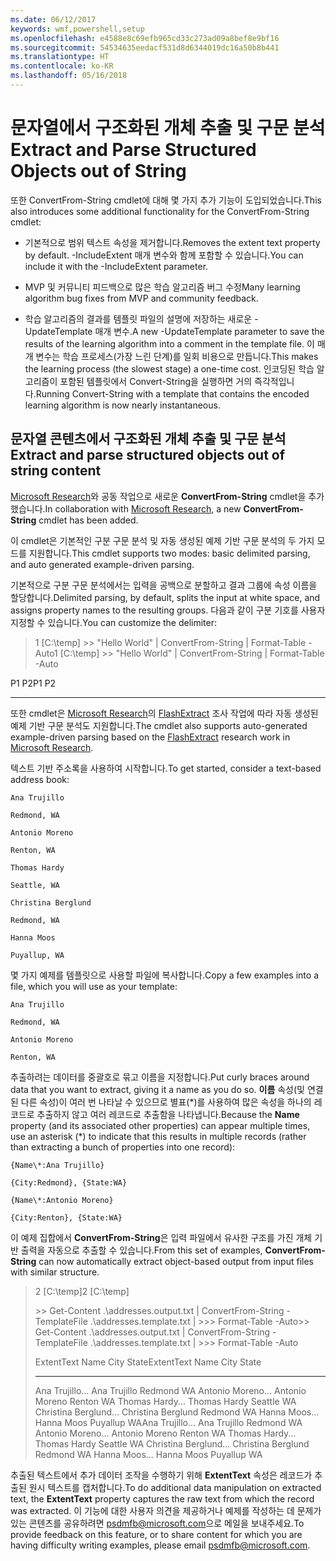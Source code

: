 ```yaml
---
ms.date: 06/12/2017
keywords: wmf,powershell,setup
ms.openlocfilehash: e4588e8c69efb965cd33c273ad09a8bef8e9bf16
ms.sourcegitcommit: 54534635eedacf531d8d6344019dc16a50b8b441
ms.translationtype: HT
ms.contentlocale: ko-KR
ms.lasthandoff: 05/16/2018
---
```

# <a name="extract-and-parse-structured-objects-out-of-string"></a><span data-ttu-id="6786f-102">문자열에서 구조화된 개체 추출 및 구문 분석</span><span class="sxs-lookup"><span data-stu-id="6786f-102">Extract and Parse Structured Objects out of String</span></span>
<span data-ttu-id="6786f-103">또한 ConvertFrom-String cmdlet에 대해 몇 가지 추가 기능이 도입되었습니다.</span><span class="sxs-lookup"><span data-stu-id="6786f-103">This also introduces some additional functionality for the ConvertFrom-String cmdlet:</span></span>

-   <span data-ttu-id="6786f-104">기본적으로 범위 텍스트 속성을 제거합니다.</span><span class="sxs-lookup"><span data-stu-id="6786f-104">Removes the extent text property by default.</span></span> <span data-ttu-id="6786f-105">-IncludeExtent 매개 변수와 함께 포함할 수 있습니다.</span><span class="sxs-lookup"><span data-stu-id="6786f-105">You can include it with the -IncludeExtent parameter.</span></span>

-   <span data-ttu-id="6786f-106">MVP 및 커뮤니티 피드백으로 많은 학습 알고리즘 버그 수정</span><span class="sxs-lookup"><span data-stu-id="6786f-106">Many learning algorithm bug fixes from MVP and community feedback.</span></span>

-   <span data-ttu-id="6786f-107">학습 알고리즘의 결과를 템플릿 파일의 설명에 저장하는 새로운 -UpdateTemplate 매개 변수.</span><span class="sxs-lookup"><span data-stu-id="6786f-107">A new -UpdateTemplate parameter to save the results of the learning algorithm into a comment in the template file.</span></span> <span data-ttu-id="6786f-108">이 매개 변수는 학습 프로세스(가장 느린 단계)를 일회 비용으로 만듭니다.</span><span class="sxs-lookup"><span data-stu-id="6786f-108">This makes the learning process (the slowest stage) a one-time cost.</span></span> <span data-ttu-id="6786f-109">인코딩된 학습 알고리즘이 포함된 템플릿에서 Convert-String을 실행하면 거의 즉각적입니다.</span><span class="sxs-lookup"><span data-stu-id="6786f-109">Running Convert-String with a template that contains the encoded learning algorithm is now nearly instantaneous.</span></span>


<a name="extract-and-parse-structured-objects-out-of-string-content"></a><span data-ttu-id="6786f-110">문자열 콘텐츠에서 구조화된 개체 추출 및 구문 분석</span><span class="sxs-lookup"><span data-stu-id="6786f-110">Extract and parse structured objects out of string content</span></span>
----------------------------------------------------------

<span data-ttu-id="6786f-111">[Microsoft Research](http://research.microsoft.com/)와 공동 작업으로 새로운 **ConvertFrom-String** cmdlet을 추가했습니다.</span><span class="sxs-lookup"><span data-stu-id="6786f-111">In collaboration with [Microsoft Research](http://research.microsoft.com/), a new **ConvertFrom-String** cmdlet has been added.</span></span>

<span data-ttu-id="6786f-112">이 cmdlet은 기본적인 구분 구문 분석 및 자동 생성된 예제 기반 구문 분석의 두 가지 모드를 지원합니다.</span><span class="sxs-lookup"><span data-stu-id="6786f-112">This cmdlet supports two modes: basic delimited parsing, and auto generated example-driven parsing.</span></span>

<span data-ttu-id="6786f-113">기본적으로 구분 구문 분석에서는 입력을 공백으로 분할하고 결과 그룹에 속성 이름을 할당합니다.</span><span class="sxs-lookup"><span data-stu-id="6786f-113">Delimited parsing, by default, splits the input at white space, and assigns property names to the resulting groups.</span></span> <span data-ttu-id="6786f-114">다음과 같이 구분 기호를 사용자 지정할 수 있습니다.</span><span class="sxs-lookup"><span data-stu-id="6786f-114">You can customize the delimiter:</span></span>

> <span data-ttu-id="6786f-115">1 \[C:\\temp\] &gt;&gt; "Hello World" | ConvertFrom-String | Format-Table -Auto</span><span class="sxs-lookup"><span data-stu-id="6786f-115">1 \[C:\\temp\] &gt;&gt; "Hello World" | ConvertFrom-String | Format-Table -Auto</span></span>

<span data-ttu-id="6786f-116">P1    P2</span><span class="sxs-lookup"><span data-stu-id="6786f-116">P1    P2</span></span>
--    --

<span data-ttu-id="6786f-117">또한 cmdlet은 [Microsoft Research](http://research.microsoft.com)의 [FlashExtract](http://research.microsoft.com/en-us/um/people/sumitg/flashextract.html) 조사 작업에 따라 자동 생성된 예제 기반 구문 분석도 지원합니다.</span><span class="sxs-lookup"><span data-stu-id="6786f-117">The cmdlet also supports auto-generated example-driven parsing based on the [FlashExtract](http://research.microsoft.com/en-us/um/people/sumitg/flashextract.html) research work in [Microsoft Research](http://research.microsoft.com).</span></span>

<span data-ttu-id="6786f-118">텍스트 기반 주소록을 사용하여 시작합니다.</span><span class="sxs-lookup"><span data-stu-id="6786f-118">To get started, consider a text-based address book:</span></span>

    Ana Trujillo

    Redmond, WA

    Antonio Moreno

    Renton, WA

    Thomas Hardy

    Seattle, WA

    Christina Berglund

    Redmond, WA

    Hanna Moos

    Puyallup, WA

<span data-ttu-id="6786f-119">몇 가지 예제를 템플릿으로 사용할 파일에 복사합니다.</span><span class="sxs-lookup"><span data-stu-id="6786f-119">Copy a few examples into a file, which you will use as your template:</span></span>

    Ana Trujillo

    Redmond, WA

    Antonio Moreno

    Renton, WA



<span data-ttu-id="6786f-120">추출하려는 데이터를 중괄호로 묶고 이름을 지정합니다.</span><span class="sxs-lookup"><span data-stu-id="6786f-120">Put curly braces around data that you want to extract, giving it a name as you do so.</span></span> <span data-ttu-id="6786f-121">**이름** 속성(및 연결된 다른 속성)이 여러 번 나타날 수 있으므로 별표(\*)를 사용하여 많은 속성을 하나의 레코드로 추출하지 않고 여러 레코드로 추출함을 나타냅니다.</span><span class="sxs-lookup"><span data-stu-id="6786f-121">Because the **Name** property (and its associated other properties) can appear multiple times, use an asterisk (\*) to indicate that this results in multiple records (rather than extracting a bunch of properties into one record):</span></span>

    {Name\*:Ana Trujillo}

    {City:Redmond}, {State:WA}

    {Name\*:Antonio Moreno}

    {City:Renton}, {State:WA}

<span data-ttu-id="6786f-122">이 예제 집합에서 **ConvertFrom-String**은 입력 파일에서 유사한 구조를 가진 개체 기반 출력을 자동으로 추출할 수 있습니다.</span><span class="sxs-lookup"><span data-stu-id="6786f-122">From this set of examples, **ConvertFrom-String** can now automatically extract object-based output from input files with similar structure.</span></span>

> <span data-ttu-id="6786f-123">2 \[C:\\temp\]</span><span class="sxs-lookup"><span data-stu-id="6786f-123">2 \[C:\\temp\]</span></span>
>
> <span data-ttu-id="6786f-124">&gt;&gt; Get-Content .\\addresses.output.txt | ConvertFrom-String -TemplateFile .\\addresses.template.txt | &gt;&gt;&gt; Format-Table -Auto</span><span class="sxs-lookup"><span data-stu-id="6786f-124">&gt;&gt; Get-Content .\\addresses.output.txt | ConvertFrom-String -TemplateFile .\\addresses.template.txt | &gt;&gt;&gt; Format-Table -Auto</span></span>
>
> <span data-ttu-id="6786f-125">ExtentText                     Name               City     State</span><span class="sxs-lookup"><span data-stu-id="6786f-125">ExtentText                     Name               City     State</span></span>
> ----------                     ----               ----     -----
> <span data-ttu-id="6786f-126">Ana Trujillo...                Ana Trujillo       Redmond  WA Antonio Moreno...              Antonio Moreno     Renton   WA Thomas Hardy...                Thomas Hardy       Seattle  WA Christina Berglund...          Christina Berglund Redmond  WA Hanna Moos...                  Hanna Moos         Puyallup WA</span><span class="sxs-lookup"><span data-stu-id="6786f-126">Ana Trujillo...                Ana Trujillo       Redmond  WA Antonio Moreno...              Antonio Moreno     Renton   WA Thomas Hardy...                Thomas Hardy       Seattle  WA Christina Berglund...          Christina Berglund Redmond  WA Hanna Moos...                  Hanna Moos         Puyallup WA</span></span>

<span data-ttu-id="6786f-127">추출된 텍스트에서 추가 데이터 조작을 수행하기 위해 **ExtentText** 속성은 레코드가 추출된 원시 텍스트를 캡처합니다.</span><span class="sxs-lookup"><span data-stu-id="6786f-127">To do additional data manipulation on extracted text, the **ExtentText** property captures the raw text from which the record was extracted.</span></span> <span data-ttu-id="6786f-128">이 기능에 대한 사용자 의견을 제공하거나 예제를 작성하는 데 문제가 있는 콘텐츠를 공유하려면 <psdmfb@microsoft.com>으로 메일을 보내주세요.</span><span class="sxs-lookup"><span data-stu-id="6786f-128">To provide feedback on this feature, or to share content for which you are having difficulty writing examples, please email <psdmfb@microsoft.com>.</span></span>
